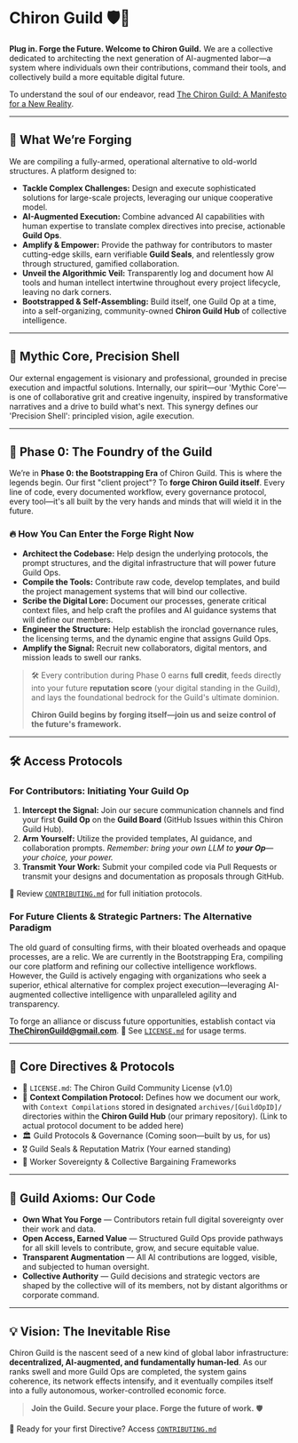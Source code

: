 # Chiron Guild 🛡️🤖

**Plug in. Forge the Future. Welcome to Chiron Guild.** We are a collective dedicated to architecting the next generation of AI-augmented labor—a system where individuals own their contributions, command their tools, and collectively build a more equitable digital future.

To understand the soul of our endeavor, read [The Chiron Guild: A Manifesto for a New Reality](docs/Guild_Manifesto.md).

---

## 🚀 What We’re Forging

We are compiling a fully-armed, operational alternative to old-world structures. A platform designed to:

* **Tackle Complex Challenges:** Design and execute sophisticated solutions for large-scale projects, leveraging our unique cooperative model.
* **AI-Augmented Execution:** Combine advanced AI capabilities with human expertise to translate complex directives into precise, actionable **Guild Ops**.
* **Amplify & Empower:** Provide the pathway for contributors to master cutting-edge skills, earn verifiable **Guild Seals**, and relentlessly grow through structured, gamified collaboration.
* **Unveil the Algorithmic Veil:** Transparently log and document how AI tools and human intellect intertwine throughout every project lifecycle, leaving no dark corners.
* **Bootstrapped & Self-Assembling:** Build itself, one Guild Op at a time, into a self-organizing, community-owned **Chiron Guild Hub** of collective intelligence.

---

## 🧠 Mythic Core, Precision Shell

Our external engagement is visionary and professional, grounded in precise execution and impactful solutions. Internally, our spirit—our 'Mythic Core'—is one of collaborative grit and creative ingenuity, inspired by transformative narratives and a drive to build what's next. This synergy defines our 'Precision Shell': principled vision, agile execution.

---

## 🚧 Phase 0: The Foundry of the Guild

We’re in **Phase 0: the Bootstrapping Era** of Chiron Guild. This is where the legends begin.
Our first "client project"? To **forge Chiron Guild itself**. Every line of code, every documented workflow, every governance protocol, every tool—it's all built by the very hands and minds that will wield it in the future.

### 🔥 How You Can Enter the Forge Right Now

* **Architect the Codebase:** Help design the underlying protocols, the prompt structures, and the digital infrastructure that will power future Guild Ops.
* **Compile the Tools:** Contribute raw code, develop templates, and build the project management systems that will bind our collective.
* **Scribe the Digital Lore:** Document our processes, generate critical context files, and help craft the profiles and AI guidance systems that will define our members.
* **Engineer the Structure:** Help establish the ironclad governance rules, the licensing terms, and the dynamic engine that assigns Guild Ops.
* **Amplify the Signal:** Recruit new collaborators, digital mentors, and mission leads to swell our ranks.

> 🛠️ Every contribution during Phase 0 earns **full credit**, feeds directly into your future **reputation score** (your digital standing in the Guild), and lays the foundational bedrock for the Guild's ultimate dominion.
>
> **Chiron Guild begins by forging itself—join us and seize control of the future's framework.**

---

## 🛠️ Access Protocols

### For Contributors: Initiating Your Guild Op

1.  **Intercept the Signal:** Join our secure communication channels and find your first **Guild Op** on the **Guild Board** (GitHub Issues within this Chiron Guild Hub).
2.  **Arm Yourself:** Utilize the provided templates, AI guidance, and collaboration prompts. *Remember: bring your own LLM to **your Op**—your choice, your power.*
3.  **Transmit Your Work:** Submit your compiled code via Pull Requests or transmit your designs and documentation as proposals through GitHub.

📘 Review [`CONTRIBUTING.md`](CONTRIBUTING.md) for full initiation protocols.

### For Future Clients & Strategic Partners: The Alternative Paradigm

The old guard of consulting firms, with their bloated overheads and opaque processes, are a relic. We are currently in the Bootstrapping Era, compiling our core platform and refining our collective intelligence workflows. However, the Guild is actively engaging with organizations who seek a superior, ethical alternative for complex project execution—leveraging AI-augmented collective intelligence with unparalleled agility and transparency.

To forge an alliance or discuss future opportunities, establish contact via **[TheChironGuild@gmail.com](mailto:TheChironGuild@gmail.com)**.
📄 See [`LICENSE.md`](LICENSE.md) for usage terms.

---

## 📜 Core Directives & Protocols

* 📄 `LICENSE.md`: The Chiron Guild Community License (v1.0)
* 📘 **Context Compilation Protocol:** Defines how we document our work, with `Context Compilations` stored in designated `archives/[GuildOpID]/` directories within the **Chiron Guild Hub** (our primary repository). (Link to actual protocol document to be added here)
* 🏛️ Guild Protocols & Governance (Coming soon—built by us, for us)
* 🎖️ Guild Seals & Reputation Matrix (Your earned standing)
* 🤝 Worker Sovereignty & Collective Bargaining Frameworks

---

## 💬 Guild Axioms: Our Code

* **Own What You Forge** — Contributors retain full digital sovereignty over their work and data.
* **Open Access, Earned Value** — Structured Guild Ops provide pathways for all skill levels to contribute, grow, and secure equitable value.
* **Transparent Augmentation** — All AI contributions are logged, visible, and subjected to human oversight.
* **Collective Authority** — Guild decisions and strategic vectors are shaped by the collective will of its members, not by distant algorithms or corporate command.

---

## 💡 Vision: The Inevitable Rise

Chiron Guild is the nascent seed of a new kind of global labor infrastructure: **decentralized, AI-augmented, and fundamentally human-led**. As our ranks swell and more Guild Ops are completed, the system gains coherence, its network effects intensify, and it eventually compiles itself into a fully autonomous, worker-controlled economic force.

> **Join the Guild. Secure your place. Forge the future of work.** 🛡️

📘 Ready for your first Directive? Access [`CONTRIBUTING.md`](CONTRIBUTING.md)
